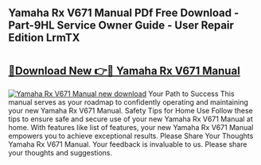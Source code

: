 ## Yamaha Rx V671 Manual PDf Free Download - Part-9HL Service Owner Guide - User Repair Edition LrmTX

# <h2><a href="http://cf22758.oget.top/?id=Yamaha+Rx+V671+Manual">🔗Download New 👉🔴 Yamaha Rx V671 Manual</a></h2>

[![Yamaha Rx V671 Manual new download](https://i.imgur.com/5g1atiW.png)](http://cf22758.oget.top/?id=Yamaha+Rx+V671+Manual)
Your Path to Success This manual serves as your roadmap to confidently operating and maintaining your new Yamaha Rx V671 Manual. Safety Tips for Home Use Follow these tips to ensure safe and secure use of your new Yamaha Rx V671 Manual at home. With features like list of features, your new Yamaha Rx V671 Manual empowers you to achieve exceptional results. Please Share Your Thoughts Yamaha Rx V671 Manual. Your feedback is invaluable to us. Please share your thoughts and suggestions.
